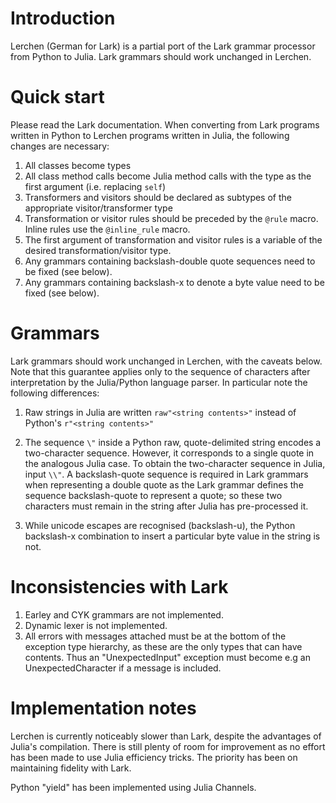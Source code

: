 # Introduction

Lerchen (German for Lark) is a partial port of the Lark grammar processor from
Python to Julia.  Lark grammars should work unchanged in Lerchen.


# Quick start

Please read the Lark documentation.  When converting from Lark programs written
in Python to Lerchen programs written in Julia, the following changes are necessary:

1. All classes become types
2. All class method calls become Julia method calls with the type as the first argument
(i.e. replacing ``self``)
3. Transformers and visitors should be declared as subtypes of the appropriate
visitor/transformer type
4. Transformation or visitor rules should be preceded by the ``@rule`` macro. Inline
rules use the ``@inline_rule`` macro. 
5. The first argument of transformation and visitor rules is a variable of the
desired transformation/visitor type.
6. Any grammars containing backslash-double quote sequences need to be fixed (see below).
7. Any grammars containing backslash-x to denote a byte value need to be fixed (see below).

# Grammars

Lark grammars should work unchanged in Lerchen, with the caveats
below.  Note that this guarantee applies only to the sequence of
characters after interpretation by the Julia/Python language parser.
In particular note the following differences:

1. Raw strings in Julia are written ``raw"<string contents>"`` instead of 
Python's ``r"<string contents>"``

2. The sequence ``\"`` inside a Python raw, quote-delimited string
encodes a two-character sequence.  However, it corresponds to a single
quote in the analogous Julia case. To obtain the two-character
sequence in Julia, input ``\\"``. A backslash-quote sequence is
required in Lark grammars when representing a double quote as the Lark
grammar defines the sequence backslash-quote to represent a quote; so
these two characters must remain in the string after Julia has 
pre-processed it.

3. While unicode escapes are recognised (backslash-u), the Python
backslash-x combination to insert a particular byte value in the
string is not.

# Inconsistencies with Lark

1. Earley and CYK grammars are not implemented. 
2. Dynamic lexer is not implemented. 
3. All errors with messages attached must be at the bottom of the
exception type hierarchy, as these are the only types that can have
contents. Thus an "UnexpectedInput" exception must become e.g 
an UnexpectedCharacter if a message is included.

# Implementation notes

Lerchen is currently noticeably slower than Lark, despite the
advantages of Julia's compilation. There is still plenty of room for
improvement as no effort has been made to use Julia efficiency tricks.
The priority has been on maintaining fidelity with Lark.

Python "yield" has been implemented using Julia Channels.
